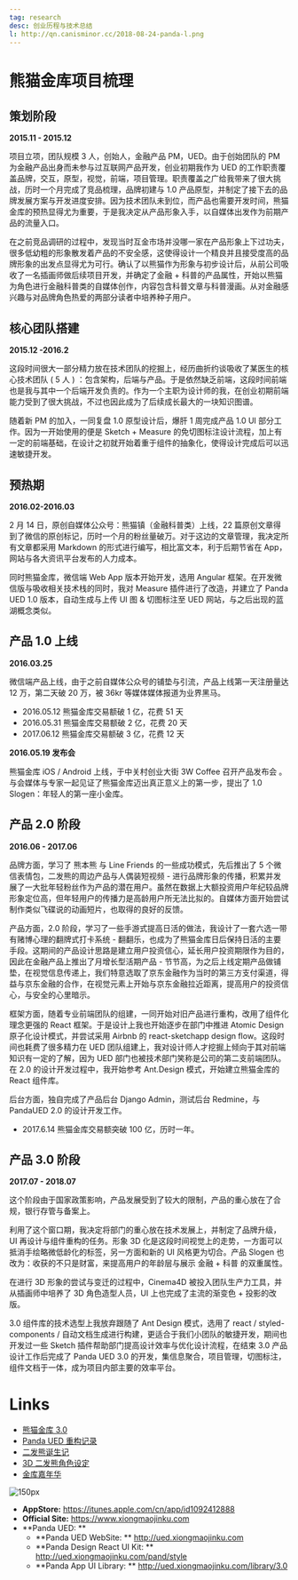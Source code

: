 ```yaml
---
tag: research
desc: 创业历程与技术总结
l: http://qn.canisminor.cc/2018-08-24-panda-l.png
---
```


# 熊猫金库项目梳理

## 策划阶段

**2015.11 - 2015.12**

项目立项，团队规模 3 人，创始人，金融产品 PM，UED。由于创始团队的 PM 为金融产品出身而未参与过互联网产品开发，创业初期我作为 UED 的工作职责覆盖品牌，交互，原型，视觉，前端，项目管理。职责覆盖之广给我带来了很大挑战，历时一个月完成了竞品梳理，品牌初建与 1.0 产品原型，并制定了接下去的品牌发展方案与开发进度安排。因为技术团队未到位，而产品也需要开发时间，熊猫金库的预热显得尤为重要，于是我决定从产品形象入手，以自媒体出发作为前期产品的流量入口。

在之前竞品调研的过程中，发现当时互金市场并没哪一家在产品形象上下过功夫，很多低幼粗的形象散发着产品的不安全感，这使得设计一个精良并且接受度高的品牌形象的出发点显得尤为可行。确认了以熊猫作为形象与初步设计后，从前公司吸收了一名插画师做后续项目开发，并确定了金融 + 科普的产品属性，开始以熊猫为角色进行金融科普类的自媒体创作，内容包含科普文章与科普漫画。从对金融感兴趣与对品牌角色热爱的两部分读者中培养种子用户。

## 核心团队搭建

**2015.12 -2016.2**

这段时间很大一部分精力放在技术团队的挖掘上，经历曲折约谈吸收了某医生的核心技术团队 ( 5 人 ) ：包含架构，后端与产品。于是依然缺乏前端，这段时间前端也是我与其中一个后端开发负责的。作为一个主职为设计师的我，在创业初期前端能力受到了很大挑战，不过也因此成为了后续成长最大的一块知识图谱。

随着新 PM 的加入，一同复盘 1.0 原型设计后，爆肝 1 周完成产品 1.0 UI 部分工作。因为一开始使用的便是 Sketch + Measure 的免切图标注设计流程，加上有一定的前端基础，在设计之初就开始着重于组件的抽象化，使得设计完成后可以迅速敏捷开发。

## 预热期

**2016.02-2016.03**

2 月 14 日，原创自媒体公众号：熊猫镇（金融科普类）上线，22 篇原创文章得到了微信的原创标记，历时一个月的粉丝量破万。对于这边的文章管理，我决定所有文章都采用 Markdown 的形式进行编写，相比富文本，利于后期节省在 App，网站与各大资讯平台发布的人力成本。

同时熊猫金库，微信端 Web App 版本开始开发，选用 Angular 框架。在开发微信版与吸收相关技术栈的同时，我对 Measure 插件进行了改造，并建立了 Panda UED 1.0 版本，自动生成与上传 UI 图 & 切图标注至 UED 网站，与之后出现的蓝湖概念类似。

## 产品 1.0 上线

**2016.03.25**

微信端产品上线，由于之前自媒体公众号的铺垫与引流，产品上线第一天注册量达 12 万，第二天破 20 万，被 36kr 等媒体媒体报道为业界黑马。

- 2016.05.12 熊猫金库交易额破 1 亿，花费 51 天
- 2016.05.31 熊猫金库交易额破 2 亿，花费 20 天
- 2017.06.12 熊猫金库交易额破 3 亿，花费 12 天

**2016.05.19 发布会**

熊猫金库 iOS / Android 上线，于中关村创业大街 3W Coffee 召开产品发布会 。与会媒体与专家一起见证了熊猫金库迈出真正意义上的第一步，提出了 1.0 Slogen：年轻人的第一座小金库。

## 产品 2.0 阶段

**2016.06 - 2017.06**

品牌方面，学习了 熊本熊 与 Line Friends 的一些成功模式，先后推出了 5 个微信表情包，二发熊的周边产品与人偶装短视频 - 进行品牌形象的传播，积累并发展了一大批年轻粉丝作为产品的潜在用户。虽然在数据上大额投资用户年纪较品牌形象定位高，但年轻用户的传播力是高龄用户所无法比拟的。自媒体方面开始尝试制作类似飞碟说的动画短片，也取得的良好的反馈。

产品方面，2.0 阶段，学习了一些手游式提高日活的做法，我设计了一套六选一带有赌博心理的翻牌式打卡系统 - 翻翻乐，也成为了熊猫金库日后保持日活的主要手段。这期间的产品设计思路是建立用户投资信心，延长用户投资期限作为目的，因此在金融产品上推出了月增长型活期产品 - 节节高，为之后上线定期产品做铺垫，在视觉信息传递上，我们特意选取了京东金融作为当时的第三方支付渠道，得益与京东金融的合作，在视觉元素上开始与京东金融拉近距离，提高用户的投资信心，与安全的心里暗示。

框架方面，随着专业前端团队的组建，一同开始对旧产品进行重构，改用了组件化理念更强的 React 框架。于是设计上我也开始逐步在部门中推进 Atomic Design 原子化设计模式，并尝试采用 Airbnb 的 react-sketchapp design flow。这段时间也耗费了很多精力在 UED 团队组建上，我对设计师人才挖掘上倾向于其对前端知识有一定的了解，因为 UED 部门也被技术部门笑称是公司的第二支前端团队。在 2.0 的设计开发过程中，我开始参考 Ant.Design 模式，开始建立熊猫金库的 React 组件库。

后台方面，独自完成了产品后台 Django Admin，测试后台 Redmine，与 PandaUED 2.0 的设计开发工作。

- 2017.6.14 熊猫金库交易额突破 100 亿，历时一年。

## 产品 3.0 阶段

**2017.07 - 2018.07**

这个阶段由于国家政策影响，产品发展受到了较大的限制，产品的重心放在了合规，银行存管与备案上。

利用了这个窗口期，我决定将部门的重心放在技术发展上，并制定了品牌升级，UI 再设计与组件重构的任务。形象 3D 化是这段时间视觉上的走势，一方面可以抵消手绘略微低龄化的标签，另一方面和新的 UI 风格更为切合。产品 Slogen 也改为：收获的不只是财富，来提高用户的年龄层与展示 金融 + 科普 的双重属性。

在进行 3D 形象的尝试与变迁的过程中，Cinema4D 被投入团队生产力工具，并从插画师中培养了 3D 角色造型人员，UI 上也完成了主流的渐变色 + 投影的改版。

3.0 组件库的技术选型上我放弃跟随了 Ant Design 模式，选用了 react / styled-components / 自动文档生成进行构建，更适合于我们小团队的敏捷开发，期间也开发过一些 Sketch 插件帮助部门提高设计效率与优化设计流程，在结束 3.0 产品设计工作后完成了 Panda UED 3.0 的开发，集信息聚合，项目管理，切图标注，组件文档于一体，成为项目内部主要的效率平台。

# Links

- [熊猫金库 3.0](https://canisminor.cc/blog/posts/20180101_panda)
- [Panda UED 重构记录](https://canisminor.cc/blog/posts/20170920_pand)
- [二发熊诞生记](/blog/posts/20160224_pandaborn)
- [3D 二发熊角色设定](/blog/posts/20171201_3dpanda)
- [金库嘉年华](/blog/posts/20171225_pandafestival)

![150px](http://qn.canisminor.cc/2018-08-22-233432.jpg)

- **AppStore:** <https://itunes.apple.com/cn/app/id1092412888>
- **Official Site:** <https://www.xiongmaojinku.com>
- **Panda UED: **
  - **Panda UED WebSite: ** <http://ued.xiongmaojinku.com>
  - **Panda Design React UI Kit: ** <http://ued.xiongmaojinku.com/pand/style>
  - **Panda App UI Library: ** <http://ued.xiongmaojinku.com/library/3.0>

